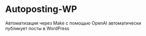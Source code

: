 # Autoposting-WP
Автоматизация через Make с помощью OpenAI автоматически публикует посты в WordPress
